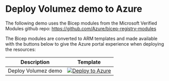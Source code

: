 # Deploy Volumez demo to Azure

The following demo uses the Bicep modules from the Microsoft Verified Modules github repo:
https://github.com/Azure/bicep-registry-modules

The Bicep modules are converted to ARM templates and made available with the buttons below to give the Azure portal experience when deploying the resources:

| Description | Template |
|---|---|
| Deploy Volumez demo |[![Deploy to Azure](https://aka.ms/deploytoazurebutton)](https://portal.azure.com/#blade/Microsoft_Azure_CreateUIDef/CustomDeploymentBlade/uri/https%3A%2F%2Fraw.githubusercontent.com%2Fchrisvugrinec%2Fvolumezdemo%2Fmaster%2F%2Fazuredeploy.json/uiFormDefinitionUri/https%3A%2F%2Fraw.githubusercontent.com%2Fchrisvugrinec%2Fvolumezdemo%2Fmaster%2FuiDefinition.json)|
   
